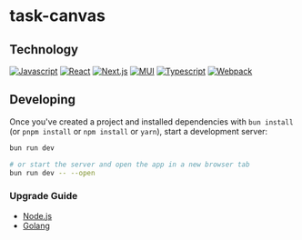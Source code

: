 # task-canvas

## Technology

[![Javascript](https://img.shields.io/badge/javascript-language-dimgray?style=for-the-badge&logo=javascript)](https://developer.mozilla.org/en-US/docs/Web/JavaScript)
[![React](https://img.shields.io/badge/react-ui_javascript_liblary-dimgray?style=for-the-badge&logo=react)](https://ja.reactjs.org/)
[![Next.js](https://img.shields.io/badge/next.js-react_framework-dimgray?style=for-the-badge&logo=next.js)](https://nextjs.org/)
[![MUI](https://img.shields.io/badge/mui-ui_component_library-dimgray?style=for-the-badge&logo=mui)](https://mui.com/)
[![Typescript](https://img.shields.io/badge/typescript-javascript_type_definitions-dimgray?style=for-the-badge&logo=typescript)](https://www.typescriptlang.org)
[![Webpack](https://img.shields.io/badge/webpack-javascript_bundler-dimgray.svg?style=for-the-badge&logo=webpack)](https://webpack.js.org/)

## Developing

Once you've created a project and installed dependencies with `bun install` (or `pnpm install` or `npm install` or `yarn`), start a development server:

```bash
bun run dev

# or start the server and open the app in a new browser tab
bun run dev -- --open
```

### Upgrade Guide

- [Node.js](./docs/node-upgrade.md)
- [Golang](./docs//golang-upgrade.md)
